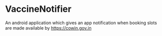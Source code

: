 # VaccineNotifier
An android application which gives an app notification when booking slots are made available by https://cowin.gov.in

